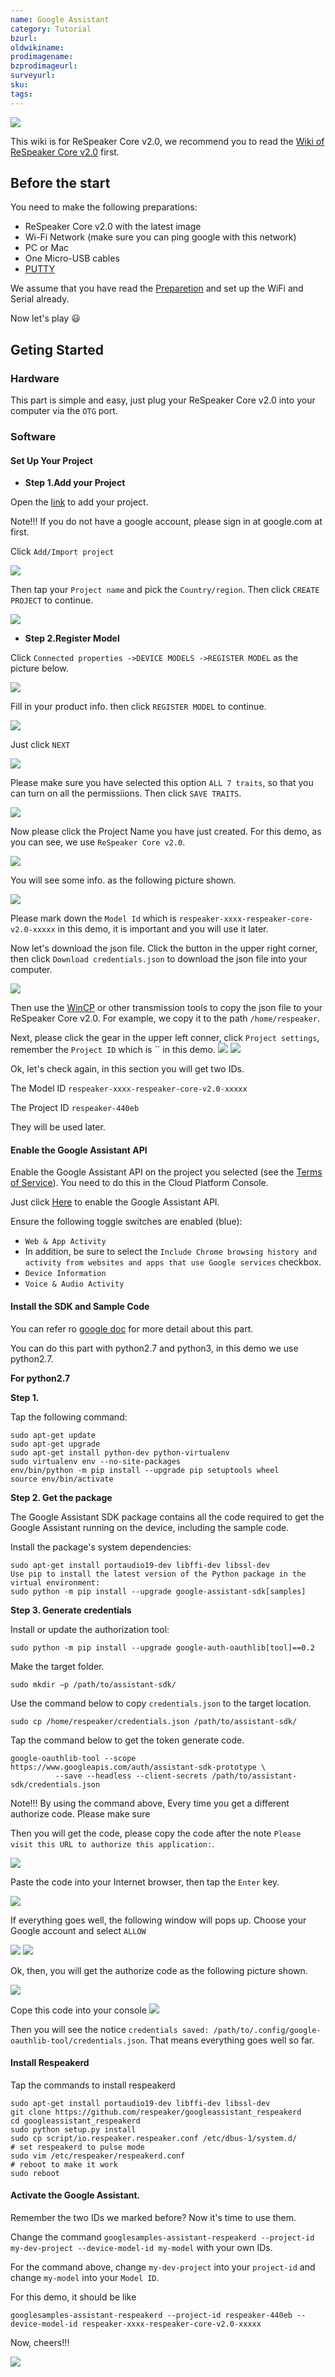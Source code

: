 ```yaml
---
name: Google Assistant
category: Tutorial
bzurl: 
oldwikiname: 
prodimagename: 
bzprodimageurl: 
surveyurl: 
sku: 
tags: 
---
```


![](https://github.com/SeeedDocument/Google-Assitant/raw/master/img/Front.jpg)


This wiki is for ReSpeaker Core v2.0, we recommend you to read the [Wiki of ReSpeaker Core v2.0](http://wiki.seeedstudio.com/ReSpeaker_Core_v2.0/#preparation) first.

## Before the start

You need to make the following preparations:

- ReSpeaker Core v2.0 with the latest image
- Wi-Fi Network (make sure you can ping google with this network)
- PC or Mac
- One Micro-USB cables
- [PUTTY](https://www.chiark.greenend.org.uk/~sgtatham/putty/latest.html)

We assume that you have read the [Preparetion](http://wiki.seeedstudio.com/ReSpeaker_Core_v2.0/#preparation) and set up the WiFi and Serial already. 

Now let's play 😃

## Geting Started

### Hardware

This part is simple and easy, just plug your ReSpeaker Core v2.0 into your computer via the `OTG` port.

### Software

#### Set Up Your Project

- **Step 1.Add your Project** 

Open the [link](https://console.actions.google.com/?pli=1) to add your project.

Note!!!
    If you do not have a google account, please sign in at google.com at first. 


Click `Add/Import project`

![](https://github.com/SeeedDocument/Google-Assitant/raw/master/img/Google_0.png)


Then tap your `Project name` and pick the `Country/region`. Then click `CREATE PROJECT` to continue.

![](https://github.com/SeeedDocument/Google-Assitant/raw/master/img/Google_1.png)


- **Step 2.Register Model** 


Click `Connected properties ->DEVICE MODELS ->REGISTER MODEL` as the picture below.

![](https://github.com/SeeedDocument/Google-Assitant/raw/master/img/Google_2.png)



Fill in your product info. then click `REGISTER MODEL` to continue.

![](https://github.com/SeeedDocument/Google-Assitant/raw/master/img/Google_3.png)



Just click `NEXT`

![](https://github.com/SeeedDocument/Google-Assitant/raw/master/img/Google_4.png)



Please make sure you have selected this option `ALL 7 traits`, so that you can turn on all the permissiions. Then click `SAVE TRAITS`.

![](https://github.com/SeeedDocument/Google-Assitant/raw/master/img/Google_5.png)



Now please click the Project Name you have just created. For this demo, as you can see, we use `ReSpeaker Core v2.0`.

![](https://github.com/SeeedDocument/Google-Assitant/raw/master/img/Google_6.png)



You will see some info. as the following picture shown.

![](https://github.com/SeeedDocument/Google-Assitant/raw/master/img/Google_7.png)


Please mark down the `Model Id` which is `respeaker-xxxx-respeaker-core-v2.0-xxxxx` in this demo, it is important and you will use it later.



Now let's download the json file. Click the button in the upper right corner, then click `Download credentials.json` to download the json file into your computer.

![](https://github.com/SeeedDocument/Google-Assitant/raw/master/img/Google_8.png)

Then use the [WinCP](https://winscp.net/eng/docs/lang:chs) or other transmission tools to copy the json file to your ReSpeaker Core v2.0. 
For example, we copy it to the path `/home/respeaker`.


Next, please click the gear in the upper left conner, click `Project settings`, remember the `Project ID` which is `` in this demo.
![](https://github.com/SeeedDocument/Google-Assitant/raw/master/img/Google_9.png)
![](https://github.com/SeeedDocument/Google-Assitant/raw/master/img/Google_10.png)


Ok, let's check again, in this section you will get two IDs. 

The  Model ID `respeaker-xxxx-respeaker-core-v2.0-xxxxx`

The Project ID `respeaker-440eb`

They will be used later.


#### Enable the Google Assistant API

Enable the Google Assistant API on the project you selected (see the [Terms of Service](https://developers.google.com/assistant/sdk/terms-of-service)). You need to do this in the Cloud Platform Console.

Just click [Here](https://console.developers.google.com/apis/api/embeddedassistant.googleapis.com/overview) to enable the Google Assistant API.


Ensure the following toggle switches are enabled (blue):

- `Web & App Activity`
- In addition, be sure to select the `Include Chrome browsing history and activity from websites and apps that use Google services` checkbox.
- `Device Information`
- `Voice & Audio Activity`



#### Install the SDK and Sample Code

You can refer ro [google doc](https://developers.google.com/assistant/sdk/guides/service/python/embed/install-sample) for more detail about this part.

You can do this part with python2.7 and python3, in this demo we use python2.7.

**For python2.7**

**Step 1.**

Tap the following command:
```
sudo apt-get update
sudo apt-get upgrade
sudo apt-get install python-dev python-virtualenv
sudo virtualenv env --no-site-packages  
env/bin/python -m pip install --upgrade pip setuptools wheel
source env/bin/activate

```


**Step 2. Get the package**

The Google Assistant SDK package contains all the code required to get the Google Assistant running on the device, including the sample code.

Install the package's system dependencies:

```
sudo apt-get install portaudio19-dev libffi-dev libssl-dev
Use pip to install the latest version of the Python package in the virtual environment:
sudo python -m pip install --upgrade google-assistant-sdk[samples]

```



**Step 3. Generate credentials**

Install or update the authorization tool:

```
sudo python -m pip install --upgrade google-auth-oauthlib[tool]==0.2
```

Make the target folder.

```
sudo mkdir –p /path/to/assistant-sdk/
```

Use the command below to copy `credentials.json` to the target location.

```
sudo cp /home/respeaker/credentials.json /path/to/assistant-sdk/ 
```

Tap the command below to get the token generate code.

```
google-oauthlib-tool --scope https://www.googleapis.com/auth/assistant-sdk-prototype \
          --save --headless --client-secrets /path/to/assistant-sdk/credentials.json

```

Note!!!
    By using the command above, Every time you get a different authorize code. Please make sure


Then you will get the code, please copy the code after the note `Please visit this URL to authorize this application:`.

![](https://github.com/SeeedDocument/Google-Assitant/raw/master/img/code0.png)


Paste the code into your Internet browser, then tap the `Enter` key.

![](https://github.com/SeeedDocument/Google-Assitant/raw/master/img/code1.png)


If everything goes well, the following window will pops up. Choose your Google account and select `ALLOW`

![](https://github.com/SeeedDocument/Google-Assitant/raw/master/img/code2.png)
![](https://github.com/SeeedDocument/Google-Assitant/raw/master/img/code3.png)


Ok, then, you will get the authorize code as the following picture shown.


![](https://github.com/SeeedDocument/Google-Assitant/raw/master/img/code4.png)


Cope this code into your console
![](https://github.com/SeeedDocument/Google-Assitant/raw/master/img/code5.png)


Then you will see the notice `credentials saved: /path/to/.config/google-oauthlib-tool/credentials.json`. That means everything goes well so far.




#### Install Respeakerd

Tap the commands to install respeakerd

```
sudo apt-get install portaudio19-dev libffi-dev libssl-dev
git clone https://github.com/respeaker/googleassistant_respeakerd
cd googleassistant_respeakerd
sudo python setup.py install
sudo cp script/io.respeaker.respeaker.conf /etc/dbus-1/system.d/
# set respeakerd to pulse mode
sudo vim /etc/respeaker/respeakerd.conf 
# reboot to make it work
sudo reboot
```


#### Activate the Google Assistant.

Remember the two IDs we marked before? Now it's time to use them. 

Change the command `googlesamples-assistant-respeakerd --project-id my-dev-project --device-model-id my-model` with your own IDs.


For the command above, change `my-dev-project` into your `project-id` and change `my-model` into your `Model ID`.

For this demo, it should be like

```
googlesamples-assistant-respeakerd --project-id respeaker-440eb --device-model-id respeaker-xxxx-respeaker-core-v2.0-xxxxx
```

Now, cheers!!!

![](https://github.com/SeeedDocument/Google-Assitant/raw/master/img/codel.png)